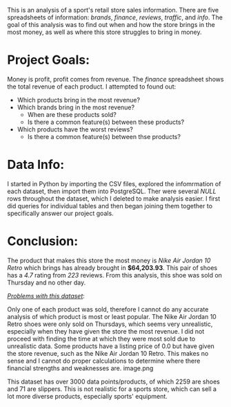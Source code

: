 This is an analysis of a sport's retail store sales information. There are five spreadsheets of information: *brands*, *finance*, *reviews*, *traffic*, and *info*. The goal of this analysis was to find out when and how the store brings in the most money, as well as where this store struggles to bring in money.

# Project Goals:
Money is profit, profit comes from revenue. The *finance* spreadsheet shows the total revenue of each product. I attempted to found out:

- Which products bring in the most revenue?
- Which brands bring in the most revenue?
  - When are these products sold?
  - Is there a common feature(s) between these products?
- Which products have the worst reviews?
  - Is there a common feature(s) between thse products?

# Data Info:
I started in Python by importing the CSV files, explored the infomrmation of each dataset, then import them into PostgreSQL. Ther were several *NULL* rows throughout the dataset, which I deleted to make analysis easier. I first did queries for individual tables and then began joining them together to specifically answer our project goals.

# Conclusion:
The product that makes this store the most money is *Nike Air Jordan 10 Retro* which brings has already brought in **$64,203.93**. This pair of shoes has a *4.7* rating from *223* reviews. From this analysis, this shoe was sold on Thursday and no other day.

<ins>*Problems with this dataset*</ins>:

Only one of each product was sold, therefore I cannot do any accurate analysis of which product is most or least popular.
The Nike Air Jordan 10 Retro shoes were only sold on Thursdays, which seems very unrealistic, especially when they have given the store the most revenue. I did not proceed with finding the time at which they were most sold due to unrealistic data.
Some products have a listing price of 0.0 but have given the store revenue, such as the Nike Air Jordan 10 Retro. This makes no sense and I cannot do proper calculations to determine where there financial strengths and weaknesses are.
image.png

This dataset has over 3000 data points/products, of which 2259 are shoes and 71 are slippers. This is not realistic for a sports store, which can sell a lot more diverse products, especially sports' equipment.
